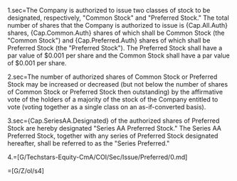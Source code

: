 1.sec=The Company is authorized to issue two classes of stock to be designated, respectively, "Common Stock" and "Preferred Stock."  The total number of shares that the Company is authorized to issue is {Cap.All.Auth} shares, {Cap.Common.Auth} shares of which shall be Common Stock (the "Common Stock") and {Cap.Preferred.Auth} shares of which shall be Preferred Stock (the "Preferred Stock").  The Preferred Stock shall have a par value of $0.001 per share and the Common Stock shall have a par value of $0.001 per share.

2.sec=The number of authorized shares of Common Stock or Preferred Stock may be increased or decreased (but not below the number of shares of Common Stock or Preferred Stock then outstanding) by the affirmative vote of the holders of a majority of the stock of the Company entitled to vote (voting together as a single class on an as-if-converted basis).

3.sec={Cap.SeriesAA.Designated} of the authorized shares of Preferred Stock are hereby designated "Series AA Preferred Stock."  The Series AA Preferred Stock, together with any series of Preferred Stock designated hereafter, shall be referred to as the "Series Preferred."

4.=[G/Techstars-Equity-CmA/COI/Sec/Issue/Preferred/0.md]

=[G/Z/ol/s4]
